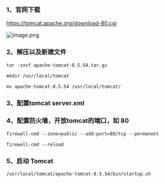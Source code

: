 ### 1、官网下载
https://tomcat.apache.org/download-80.cgi

![image.png](https://upload-images.jianshu.io/upload_images/4046640-d3fcd5d13698bdfc.png?imageMogr2/auto-orient/strip%7CimageView2/2/w/1240)

### 2、解压以及新建文件
```
tar -zxvf apache-tomcat-8.5.54.tar.gz

mkdir /usr/local/tomcat

mv apache-tomcat-8.5.54 /usr/local/tomcat/
```

### 3、配置tomcat server.xml

### 4、配置防火墙，开放tomcat的端口，如 80
```
firewall-cmd --zone=public --add-port=80/tcp --permanent
 
firewall-cmd --reload
```

### 5、启动 Tomcat
```
/usr/local/tomcat/apache-tomcat-8.5.54/bin/startup.sh
```